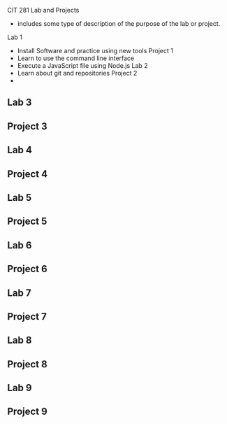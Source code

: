 CIT 281 Lab and Projects
  - includes some type of description of the purpose of the lab or project.

Lab 1
  - Install Software and practice using new tools
Project 1
  - Learn to use the command line interface
  - Execute a JavaScript file using Node.js
Lab 2
  - Learn about git and repositories
Project 2
  - 
Lab 3
  - 
Project 3
  -
Lab 4
  - 
Project 4
  -
Lab 5
  - 
Project 5
  -
Lab 6
  - 
Project 6
  -
Lab 7
  - 
Project 7
  -
Lab 8
  - 
Project 8
  -
Lab 9
  - 
Project 9
  -
